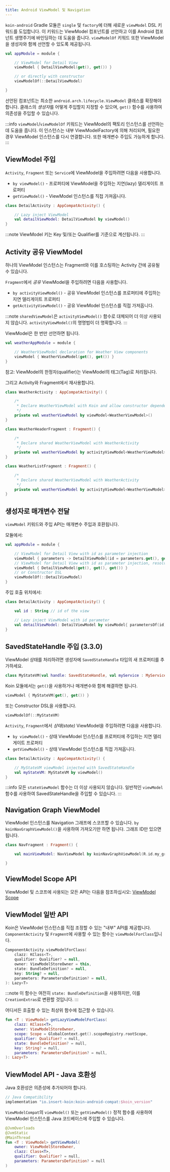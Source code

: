```yaml
---
title: Android ViewModel 및 Navigation
---
```


`koin-android` Gradle 모듈은 `single` 및 `factory`에 더해 새로운 `viewModel` DSL 키워드를 도입합니다. 이 키워드는 ViewModel 컴포넌트를 선언하고 이를 Android 컴포넌트 생명주기에 바인딩하는 데 도움을 줍니다. `viewModelOf` 키워드 또한 ViewModel을 생성자와 함께 선언할 수 있도록 제공됩니다.

```kotlin
val appModule = module {

    // ViewModel for Detail View
    viewModel { DetailViewModel(get(), get()) }

    // or directly with constructor
    viewModelOf(::DetailViewModel)

}
```

선언된 컴포넌트는 최소한 `android.arch.lifecycle.ViewModel` 클래스를 확장해야 합니다. 클래스의 *생성자*를 어떻게 주입할지 지정할 수 있으며, `get()` 함수를 사용하여 의존성을 주입할 수 있습니다.

:::info
`viewModel`/`viewModelOf` 키워드는 ViewModel의 팩토리 인스턴스를 선언하는 데 도움을 줍니다. 이 인스턴스는 내부 ViewModelFactory에 의해 처리되며, 필요한 경우 ViewModel 인스턴스를 다시 연결합니다.
또한 매개변수 주입도 가능하게 합니다.
:::

## ViewModel 주입

`Activity`, `Fragment` 또는 `Service`에 ViewModel을 주입하려면 다음을 사용합니다.

*   `by viewModel()` - 프로퍼티에 ViewModel을 주입하는 지연(lazy) 델리게이트 프로퍼티
*   `getViewModel()` - ViewModel 인스턴스를 직접 가져옵니다.

```kotlin
class DetailActivity : AppCompatActivity() {

    // Lazy inject ViewModel
    val detailViewModel: DetailViewModel by viewModel()
}
```

:::note
ViewModel 키는 Key 및/또는 Qualifier를 기준으로 계산됩니다.
:::

## Activity 공유 ViewModel

하나의 ViewModel 인스턴스는 Fragment와 이를 호스팅하는 Activity 간에 공유될 수 있습니다.

`Fragment`에서 *공유* ViewModel을 주입하려면 다음을 사용합니다.

*   `by activityViewModel()` - 공유 ViewModel 인스턴스를 프로퍼티에 주입하는 지연 델리게이트 프로퍼티
*   `getActivityViewModel()` - 공유 ViewModel 인스턴스를 직접 가져옵니다.

:::note
`sharedViewModel`은 `activityViewModel()` 함수로 대체되어 더 이상 사용되지 않습니다. `activityViewModel()`의 명명법이 더 명확합니다.
:::

ViewModel은 한 번만 선언하면 됩니다.

```kotlin
val weatherAppModule = module {

    // WeatherViewModel declaration for Weather View components
    viewModel { WeatherViewModel(get(), get()) }
}
```

참고: ViewModel의 한정자(qualifier)는 ViewModel의 태그(Tag)로 처리됩니다.

그리고 Activity와 Fragment에서 재사용합니다.

```kotlin
class WeatherActivity : AppCompatActivity() {

    /*
     * Declare WeatherViewModel with Koin and allow constructor dependency injection
     */
    private val weatherViewModel by viewModel<WeatherViewModel>()
}

class WeatherHeaderFragment : Fragment() {

    /*
     * Declare shared WeatherViewModel with WeatherActivity
     */
    private val weatherViewModel by activityViewModel<WeatherViewModel>()
}

class WeatherListFragment : Fragment() {

    /*
     * Declare shared WeatherViewModel with WeatherActivity
     */
    private val weatherViewModel by activityViewModel<WeatherViewModel>()
}
```

## 생성자로 매개변수 전달

`viewModel` 키워드와 주입 API는 매개변수 주입과 호환됩니다.

모듈에서:

```kotlin
val appModule = module {

    // ViewModel for Detail View with id as parameter injection
    viewModel { parameters -> DetailViewModel(id = parameters.get(), get(), get()) }
    // ViewModel for Detail View with id as parameter injection, resolved from graph
    viewModel { DetailViewModel(get(), get(), get()) }
    // or Constructor DSL
    viewModelOf(::DetailViewModel)
}
```

주입 호출 위치에서:

```kotlin
class DetailActivity : AppCompatActivity() {

    val id : String // id of the view

    // Lazy inject ViewModel with id parameter
    val detailViewModel: DetailViewModel by viewModel{ parametersOf(id)}
}
```

## SavedStateHandle 주입 (3.3.0)

ViewModel 상태를 처리하려면 생성자에 `SavedStateHandle` 타입의 새 프로퍼티를 추가하세요.

```kotlin
class MyStateVM(val handle: SavedStateHandle, val myService : MyService) : ViewModel()
```

Koin 모듈에서는 `get()`을 사용하거나 매개변수와 함께 해결하면 됩니다.

```kotlin
viewModel { MyStateVM(get(), get()) }
```

또는 Constructor DSL을 사용합니다.

```kotlin
viewModelOf(::MyStateVM)
```

`Activity`, `Fragment`에서 *상태(state)* ViewModel을 주입하려면 다음을 사용합니다.

*   `by viewModel()` - 상태 ViewModel 인스턴스를 프로퍼티에 주입하는 지연 델리게이트 프로퍼티
*   `getViewModel()` - 상태 ViewModel 인스턴스를 직접 가져옵니다.

```kotlin
class DetailActivity : AppCompatActivity() {

    // MyStateVM viewModel injected with SavedStateHandle
    val myStateVM: MyStateVM by viewModel()
}
```

:::info
모든 `stateViewModel` 함수는 더 이상 사용되지 않습니다. 일반적인 `viewModel` 함수를 사용하여 SavedStateHandle을 주입할 수 있습니다.
:::

## Navigation Graph ViewModel

ViewModel 인스턴스를 Navigation 그래프에 스코프할 수 있습니다. `by koinNavGraphViewModel()`을 사용하여 가져오기만 하면 됩니다. 그래프 ID만 있으면 됩니다.

```kotlin
class NavFragment : Fragment() {

    val mainViewModel: NavViewModel by koinNavGraphViewModel(R.id.my_graph)

}
```

## ViewModel Scope API

ViewModel 및 스코프에 사용되는 모든 API는 다음을 참조하십시오: [ViewModel Scope](/docs/reference/koin-android/scope.md#viewmodel-scope-since-354)

## ViewModel 일반 API

Koin은 ViewModel 인스턴스를 직접 조정할 수 있는 "내부" API를 제공합니다. `ComponentActivity` 및 `Fragment`에 사용할 수 있는 함수는 `viewModelForClass`입니다.

```kotlin
ComponentActivity.viewModelForClass(
    clazz: KClass<T>,
    qualifier: Qualifier? = null,
    owner: ViewModelStoreOwner = this,
    state: BundleDefinition? = null,
    key: String? = null,
    parameters: ParametersDefinition? = null,
): Lazy<T>
```

:::note
이 함수는 여전히 `state: BundleDefinition`을 사용하지만, 이를 `CreationExtras`로 변환할 것입니다.
:::

어디서든 호출할 수 있는 최상위 함수에 접근할 수 있습니다.

```kotlin
fun <T : ViewModel> getLazyViewModelForClass(
    clazz: KClass<T>,
    owner: ViewModelStoreOwner,
    scope: Scope = GlobalContext.get().scopeRegistry.rootScope,
    qualifier: Qualifier? = null,
    state: BundleDefinition? = null,
    key: String? = null,
    parameters: ParametersDefinition? = null,
): Lazy<T>
```

## ViewModel API - Java 호환성

Java 호환성은 의존성에 추가되어야 합니다.

```groovy
// Java Compatibility
implementation "io.insert-koin:koin-android-compat:$koin_version"
```

`ViewModelCompat`의 `viewModel()` 또는 `getViewModel()` 정적 함수를 사용하여 ViewModel 인스턴스를 Java 코드베이스에 주입할 수 있습니다.

```kotlin
@JvmOverloads
@JvmStatic
@MainThread
fun <T : ViewModel> getViewModel(
    owner: ViewModelStoreOwner,
    clazz: Class<T>,
    qualifier: Qualifier? = null,
    parameters: ParametersDefinition? = null
)